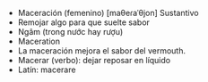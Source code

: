 - Maceración (femenino) [maθeɾaˈθjon] Sustantivo
- Remojar algo para que suelte sabor
- Ngâm (trong nước hay rượu)
- Maceration
- La maceración mejora el sabor del vermouth.
- Macerar (verbo): dejar reposar en líquido
- Latín: macerare